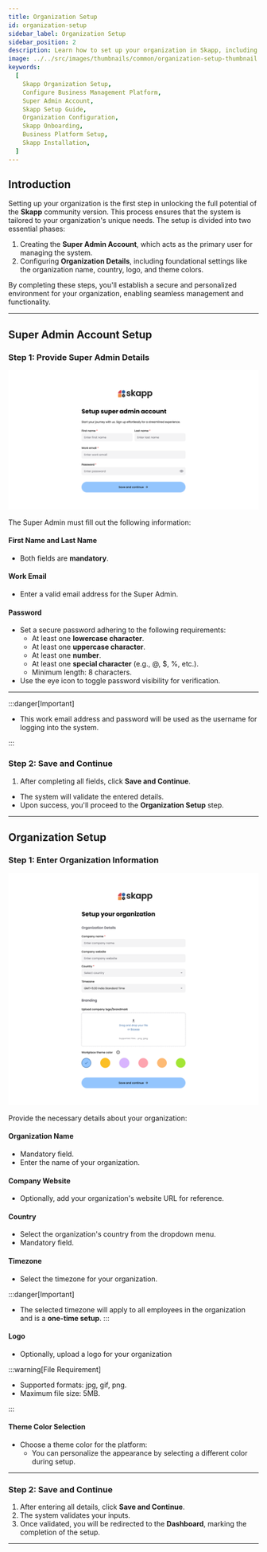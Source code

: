 ```yaml
---
title: Organization Setup
id: organization-setup
sidebar_label: Organization Setup
sidebar_position: 2
description: Learn how to set up your organization in Skapp, including creating the Super Admin account and configuring organization details for a personalized and secure environment.
image: ../../src/images/thumbnails/common/organization-setup-thumbnail.png
keywords:
  [
    Skapp Organization Setup,
    Configure Business Management Platform,
    Super Admin Account,
    Skapp Setup Guide,
    Organization Configuration,
    Skapp Onboarding,
    Business Platform Setup,
    Skapp Installation,
  ]
---
```


## Introduction

Setting up your organization is the first step in unlocking the full potential of the **Skapp** community version. This process ensures that the system is tailored to your organization's unique needs. The setup is divided into two essential phases:

1. Creating the **Super Admin Account**, which acts as the primary user for managing the system.
2. Configuring **Organization Details**, including foundational settings like the organization name, country, logo, and theme colors.

By completing these steps, you'll establish a secure and personalized environment for your organization, enabling seamless management and functionality.

---

## Super Admin Account Setup

### Step 1: Provide Super Admin Details

![Super Admin Account Setup ](../../src/images/common/super-admin-account-setup.png)

The Super Admin must fill out the following information:

#### First Name and Last Name

- Both fields are **mandatory**.

#### Work Email

- Enter a valid email address for the Super Admin.

#### Password

- Set a secure password adhering to the following requirements:
  - At least one **lowercase character**.
  - At least one **uppercase character**.
  - At least one **number**.
  - At least one **special character** (e.g., @, $, %, etc.).
  - Minimum length: 8 characters.
- Use the eye icon to toggle password visibility for verification.

---

:::danger[Important]

- This work email address and password will be used as the username for logging into the system.

:::

### Step 2: Save and Continue

1. After completing all fields, click **Save and Continue**.

- The system will validate the entered details.
- Upon success, you'll proceed to the **Organization Setup** step.

---

## Organization Setup

### Step 1: Enter Organization Information

![Organization Setup ](../../src/images/common/organization-setup.png)

Provide the necessary details about your organization:

#### Organization Name

- Mandatory field.
- Enter the name of your organization.

#### Company Website

- Optionally, add your organization's website URL for reference.

#### Country

- Select the organization's country from the dropdown menu.
- Mandatory field.

#### Timezone

- Select the timezone for your organization.

:::danger[Important]

- The selected timezone will apply to all employees in the organization and is a **one-time setup**.
  :::

#### Logo

- Optionally, upload a logo for your organization

:::warning[File Requirement]

- Supported formats: jpg, gif, png.
- Maximum file size: 5MB.

:::

#### Theme Color Selection

- Choose a theme color for the platform:
  - You can personalize the appearance by selecting a different color during setup.

---

### Step 2: Save and Continue

1. After entering all details, click **Save and Continue**.
2. The system validates your inputs.
3. Once validated, you will be redirected to the **Dashboard**, marking the completion of the setup.

---

